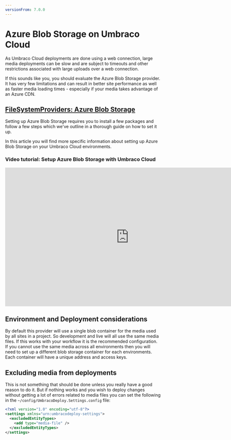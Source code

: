 ```yaml
---
versionFrom: 7.0.0
---
```


# Azure Blob Storage on Umbraco Cloud

As Umbraco Cloud deployments are done using a web connection, large media deployments can be slow and are subject to timeouts and other restrictions associated with large uploads over a web connection.

If this sounds like you, you should evaluate the Azure Blob Storage provider. It has very few limitations and can result in better site performance as well as faster media loading times - especially if your media takes advantage of an Azure CDN.

## [FileSystemProviders: Azure Blob Storage](../../../Extending/FileSystemProviders/Azure-Blob-Storage)

Setting up Azure Blob Storage requires you to install a few packages and follow a few steps which we've outline in a thorough guide on how to set it up.

In this article you will find more specific information about setting up Azure Blob Storage on your Umbraco Cloud environments.

### Video tutorial: Setup Azure Blob Storage with Umbraco Cloud

<iframe width="800" height="450" src="https://www.youtube.com/embed/es3ImN-8o8o?rel=0" frameborder="0" allow="autoplay; encrypted-media" allowfullscreen></iframe>

## Environment and Deployment considerations
By default this provider will use a single blob container for the media used by all sites in a project. So development and live will all use the same media files. If this works with your workflow it is the recommended configuration. If you cannot use the same media across all environments then you will need to set up a different blob storage container for each environments. Each container will have a unique address and access keys.

## Excluding media from deployments
This is not something that should be done unless you really have a good reason to do it. But if nothing works and you wish to deploy changes without getting a lot of errors related to media files you can set the following in the `~/config/UmbracoDeploy.Settings.config` file:
```xml
<?xml version="1.0" encoding="utf-8"?>
<settings xmlns="urn:umbracodeploy-settings">
  <excludedEntityTypes>
    <add type="media-file" />
  </excludedEntityTypes>
</settings>
```
